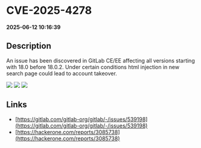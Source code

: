# CVE-2025-4278

**2025-06-12 10:16:39**

## Description
An issue has been discovered in GitLab CE/EE affecting all versions starting with 18.0 before 18.0.2. Under certain conditions html injection in new search page could lead to account takeover.

![](https://img.shields.io/static/v1?label=Score&message=8.7&color=red)
![](https://img.shields.io/static/v1?label=Severity&message=HIGH&color=red)
![](https://img.shields.io/static/v1?label=CWE&message=XSS&color=green)

## Links
- [https://gitlab.com/gitlab-org/gitlab/-/issues/539198](https://gitlab.com/gitlab-org/gitlab/-/issues/539198)
- [https://hackerone.com/reports/3085738](https://hackerone.com/reports/3085738)
